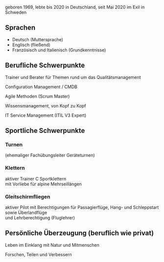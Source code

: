 geboren 1969, lebte bis 2020 in Deutschland, seit Mai 2020 im Exil in Schweden

## Sprachen

* Deutsch (Muttersprache)
* Englisch (fließend)
* Französisch und Italienisch (Grundkenntnisse)

## Berufliche Schwerpunkte

Trainer und Berater für Themen rund um das Qualitätsmanagement

Configuration Management / CMDB

Agile Methoden (Scrum Master)

Wissensmanagement, von Kopf zu Kopf

IT Service Management (ITIL V3 Expert)

## Sportliche Schwerpunkte

### Turnen

(ehemaliger Fachübungsleiter Geräteturnen)

### Klettern

aktiver Trainer C Sportklettern\
mit Vorliebe für alpine Mehrseillängen

### Gleitschirmfliegen

aktiver Pilot mit Berechtigungen für Passagierflüge, Hang- und Schleppstart sowie Überlandflüge\
und Lehrberechtigung (Fluglehrer)

## Persönliche Überzeugung (beruflich wie privat)

Leben im Einklang mit Natur und Mitmenschen

Forschen, Teilen und Verbessern
